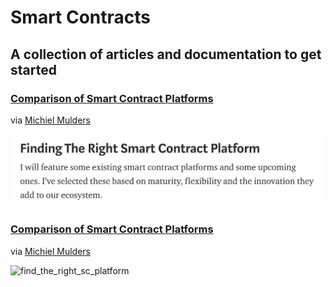 # Smart Contracts

## A collection of articles and documentation to get started

### [Comparison of Smart Contract Platforms](https://hackernoon.com/comparison-of-smart-contract-platforms-2796e34673b7)  
via [Michiel Mulders](https://hackernoon.com/@michielmulders)

![find_the_right_sc_platform](../img/smart_contracts/find_the_right_sc_platform/01.png)

### [Comparison of Smart Contract Platforms](https://hackernoon.com/comparison-of-smart-contract-platforms-2796e34673b7)  
via [Michiel Mulders](https://hackernoon.com/@michielmulders)

![find_the_right_sc_platform](../img/smart_contracts/find_the_right_sc_platform/02.png)
